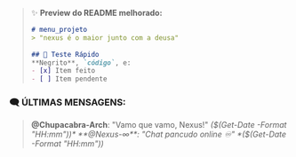> ✨ **Preview do README melhorado:**  
> ```markdown  
> # menu_projeto  
> > "nexus é o maior junto com a deusa"  
>  
> ## 🧪 Teste Rápido  
> **Negrito**, `código`, e:  
> - [x] Item feito  
> - [ ] Item pendente  
> ```  
### 🗨️ ÚLTIMAS MENSAGENS:  
> **@Chupacabra-Arch**: "Vamo que vamo, Nexus!" *($(Get-Date -Format "HH:mm"))*  
> **@Nexus-∞**: "Chat pancudo online ♾️" *($(Get-Date -Format "HH:mm"))*
> 
